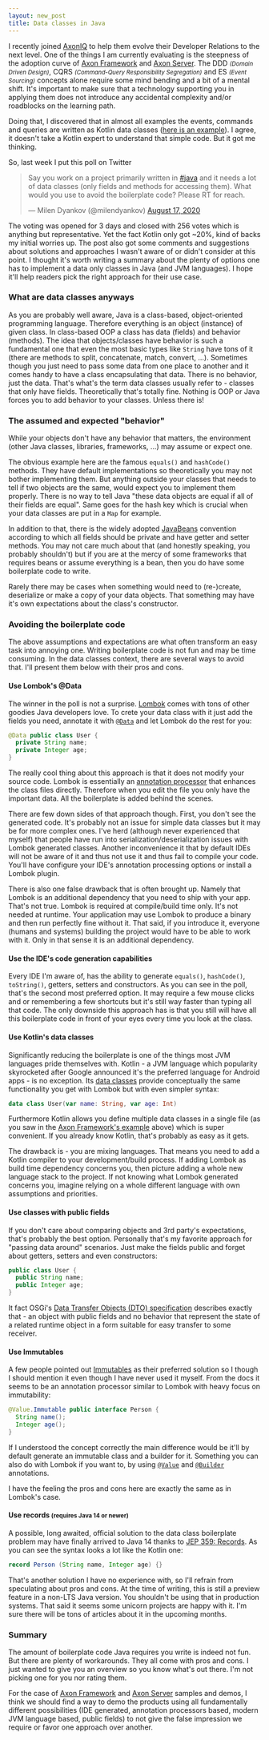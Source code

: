 ```yaml
---
layout: new_post
title: Data classes in Java
---
```


I recently joined [AxonIQ](http://axoniq.io) to help them evolve their Developer Relations to the next level. One of the things I am currently evaluating is the steepness of the adoption curve of [Axon Framework](https://axoniq.io/product-overview/axon-framework) and [Axon Server](https://axoniq.io/product-overview/axon-server).
The DDD <small>_(Domain Driven Design)_</small>, CQRS <small>_(Command-Query Responsibility Segregation)_</small> and ES <small>_(Event Sourcing)_</small> concepts alone require some mind bending and a bit of a mental shift. It's important to make sure that a technology supporting you in applying them does not introduce any accidental complexity and/or roadblocks on the learning path.

Doing that, I discovered that in almost all examples the events, commands and queries are written as Kotlin data classes ([here is an example](https://github.com/AxonIQ/giftcard-demo/blob/master/src/main/java/io/axoniq/demo/giftcard/api/api.kt)). I agree, it doesn't take a Kotlin expert to understand that simple code. But it got me thinking.

<!--more-->

So, last week I put this poll on Twitter

<blockquote class="twitter-tweet">
    <p lang="en" dir="ltr">Say you work on a project primarily written in <a href="https://twitter.com/hashtag/java?src=hash&amp;ref_src=twsrc%5Etfw">#java</a> and it needs a lot of data classes (only fields and methods for accessing them). What would you use to avoid the boilerplate code? Please RT for reach.</p>&mdash; Milen Dyankov (@milendyankov) <a href="https://twitter.com/milendyankov/status/1295411395874435072?ref_src=twsrc%5Etfw">August 17, 2020</a>
</blockquote>
<script async src="https://platform.twitter.com/widgets.js" charset="utf-8"></script>

The voting was opened for 3 days and closed with 256 votes which is anything but representative. Yet the fact Kotlin only got ~20%, kind of backs my initial worries up. The post also got some comments and suggestions about solutions and approaches I wasn't aware of or didn't consider at this point. I thought it's worth writing a summary about the plenty of options one has to implement a data only classes in Java (and JVM languages). I hope it'll help readers pick the right approach for their use case.

### What are data classes anyways

As you are probably well aware, Java is a class-based, object-oriented programming language. Therefore everything is an object (instance) of given class. In class-based OOP a class has data (fields) and behavior (methods). The idea that objects/classes have behavior is such a fundamental one that even the most basic types like `String` have tons of it (there are methods to split, concatenate, match, convert, ...). Sometimes though you just need to pass some data from one place to another and it comes handy to have a class encapsulating that data. There is no behavior, just the data. That's what's the term data classes usually refer to - classes that only have fields. Theoretically that's totally fine. Nothing is OOP or Java forces you to add behavior to your classes. Unless there is!

### The assumed and expected "behavior"

While your objects don't have any behavior that matters, the environment (other Java classes, libraries, frameworks, ...) may assume or expect one.

The obvious example here are the famous `equals()` and `hashCode()` methods. They have default implementations so theoretically you may not bother implementing them. But anything outside your classes that needs to tell if two objects are the same, would expect you to implement them properly. There is no way to tell Java "these data objects are equal if all of their fields are equal". Same goes for the hash key which is crucial when your data classes are put in a `Map` for example.

In addition to that, there is the widely adopted [JavaBeans](https://en.wikipedia.org/wiki/JavaBeans#JavaBean_conventions) convention according to which all fields should be private and have getter and setter methods. You may not care much about that (and honestly speaking, you probably shouldn't) but if you are at the mercy of some frameworks that requires beans or assume everything is a bean, then you do have some boilerplate code to write.

Rarely there may be cases when something would need to (re-)create, deserialize or make a copy of your data objects. That something may have it's own expectations about the class's constructor.

### Avoiding the boilerplate code

The above assumptions and expectations are what often transform an easy task into annoying one. Writing boilerplate code is not fun and may be time consuming. In the data classes context, there are several ways to avoid that. I'll present them below with their pros and cons.

#### Use Lombok's @Data

The winner in the poll is not a surprise. [Lombok](https://projectlombok.org/) comes with tons of other goodies Java developers love. To crete your data class with it just add the fields you need, annotate it with [`@Data`](https://projectlombok.org/features/Data) and let Lombok do the rest for you:

```java
@Data public class User {
  private String name;
  private Integer age;
}
```

The really cool thing about this approach is that it does not modify your source code. Lombok is essentially an [annotation processor](https://openjdk.java.net/groups/compiler/processing-code.html#processor) that enhances the class files directly. Therefore when you edit the file you only have the important data. All the boilerplate is added behind the scenes.

There are few down sides of that approach though. First, you don't see the generated code. It's probably not an issue for simple data classes but it may be for more complex ones. I've herd (although never experienced that myself) that people have run into serialization/deserialization issues with Lombok generated classes. Another inconvenience it that by default IDEs will not be aware of it and thus not use it and thus fail to compile your code. You'll have configure your IDE's annotation processing options or install a Lombok plugin. 

There is also one false drawback that is often brought up. Namely that Lombok is an additional dependency that you need to ship with your app. That's not true. Lombok is required at compile/build time only. It's not needed at runtime. Your application may use Lombok to produce a binary and then run perfectly fine without it. That said, if you introduce it, everyone (humans and systems) building the project would have to be able to work with it. Only in that sense it is an additional dependency.


#### Use the IDE's code generation capabilities

Every IDE I'm aware of, has the ability to generate `equals()`, `hashCode()`, `toString()`, getters, setters and constructors. As you can see in the poll, that's the second most preferred option. It may require a few mouse clicks and or remembering a few shortcuts but it's still way faster than typing all that code. The only downside this approach has is that you still will have all this boilerplate code in front of your eyes every time you look at the class.

#### Use Kotlin's data classes

Significantly reducing the boilerplate is one of the things most JVM languages pride themselves with. Kotlin - a JVM language which popularity skyrocketed after Google announced it's the preferred language for Android apps - is no exception. Its [data classes](https://kotlinlang.org/docs/reference/data-classes.html) provide conceptually the same functionality you get with Lombok but with even simpler syntax: 

```kotlin
data class User(var name: String, var age: Int)
```

Furthermore Kotlin allows you define multiple data classes in a single file (as you saw in the [Axon Framework's example](https://github.com/AxonIQ/giftcard-demo/blob/master/src/main/java/io/axoniq/demo/giftcard/api/api.kt) above) which is super convenient. If you already know Kotlin, that's probably as easy as it gets. 

The drawback is - you are mixing languages. That means you need to add a Kotlin compiler to your development/build process. If adding Lombok as build time dependency concerns you, then picture adding a whole new language stack to the project. If not knowing what Lombok generated concerns you, imagine relying on a whole different language with own assumptions and priorities. 

#### Use classes with public fields

If you don't care about comparing objects and 3rd party's expectations, that's probably the best option. Personally that's my favorite approach for "passing data around" scenarios. Just make the fields public and forget about getters, setters and even constructors:

```java
public class User {
  public String name;
  public Integer age;
}
```

It fact OSGi's [Data Transfer Objects (DTO) specification](https://docs.osgi.org/specification/osgi.core/7.0.0/framework.dto.html) describes exactly that - an object with public fields and no behavior that represent the state of a related runtime object in a form suitable for easy transfer to some receiver.


#### Use Immutables

A few people pointed out [Immutables](http://immutables.github.io/) as their preferred solution so I though I should mention it even though I have never used it myself. From the docs it seems to be an annotation processor similar to Lombok with heavy focus on immutability:

```java
@Value.Immutable public interface Person {
  String name();
  Integer age();
}
```
If I understood the concept correctly the main difference would be it'll by default generate an immutable class and a builder for it. Something you can also do with Lombok if you want to, by using [`@Value`](https://projectlombok.org/features/Value) and [`@Builder`](https://projectlombok.org/features/Builder) annotations. 

I have the feeling the pros and cons here are exactly the same as in Lombok's case. 

#### Use records <small>(requires Java 14 or newer)</small>

A possible, long awaited, official solution to the data class boilerplate problem may have finally arrived to Java 14 thanks to [JEP 359: Records](https://openjdk.java.net/jeps/359). As you can see the syntax looks a lot like the Kotlin one:

```java
record Person (String name, Integer age) {}
```

That's another solution I have no experience with, so I'll refrain from speculating about pros and cons. At the time of writing, this is still a preview feature in a non-LTS Java version. You shouldn't be using that in production systems. That said it seems some unicorn projects are happy with it. I'm sure there will be tons of articles about it in the upcoming months. 


### Summary

The amount of boilerplate code Java requires you write is indeed not fun. But there are plenty of workarounds. They all come with pros and cons. I just wanted to give you an overview so you know what's out there. I'm not picking one for you nor rating them. 

For the case of [Axon Framework](https://axoniq.io/product-overview/axon-framework) and [Axon Server](https://axoniq.io/product-overview/axon-server) samples and demos, I think we should find a way to demo the products using all fundamentally different possibilities (IDE generated, annotation processors based, modern JVM language based, public fields) to not give the false impression we require or favor one approach over another.